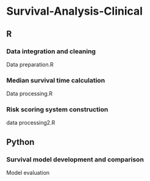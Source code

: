 # Survival-Analysis-Clinical

## R

### Data integration and cleaning
Data preparation.R        

### Median survival time calculation 
Data processing.R         

### Risk scoring system construction
data processing2.R        

## Python

### Survival model development and comparison
Model evaluation          
